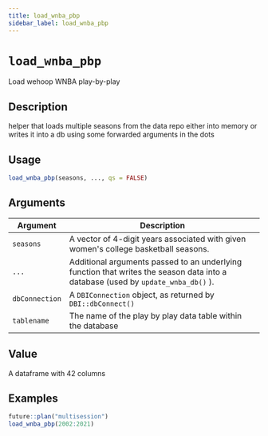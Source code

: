 ```yaml
---
title: load_wnba_pbp
sidebar_label: load_wnba_pbp
---
```

# `load_wnba_pbp`

Load wehoop WNBA play-by-play


## Description

helper that loads multiple seasons from the data repo either into memory
 or writes it into a db using some forwarded arguments in the dots


## Usage

```r
load_wnba_pbp(seasons, ..., qs = FALSE)
```


## Arguments

Argument      |Description
------------- |----------------
`seasons`     |     A vector of 4-digit years associated with given women's college basketball seasons.
`...`     |     Additional arguments passed to an underlying function that writes the season data into a database (used by `update_wnba_db()` ).
`dbConnection`     |    A `DBIConnection` object, as returned by `DBI::dbConnect()`
`tablename`     |     The name of the play by play data table within the database

## Value

A dataframe with 42 columns
  
## Examples

```r
future::plan("multisession")
load_wnba_pbp(2002:2021)
```


